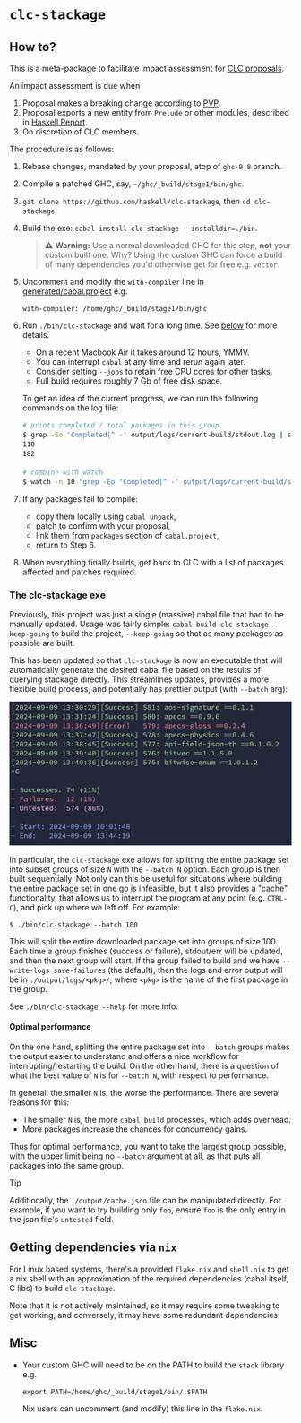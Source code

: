 # `clc-stackage`

## How to?

This is a meta-package to facilitate impact assessment for [CLC proposals](https://github.com/haskell/core-libraries-committee).

An impact assessment is due when

1. Proposal makes a breaking change according to [PVP](https://pvp.haskell.org/).
2. Proposal exports a new entity from `Prelude` or other modules, described in [Haskell Report](https://www.haskell.org/onlinereport/haskell2010/haskellpa2.html#x20-192000II).
3. On discretion of CLC members.

The procedure is as follows:

1. Rebase changes, mandated by your proposal, atop of `ghc-9.8` branch.

2. Compile a patched GHC, say, `~/ghc/_build/stage1/bin/ghc`.

3. `git clone https://github.com/haskell/clc-stackage`, then `cd clc-stackage`.

4. Build the exe: `cabal install clc-stackage --installdir=./bin`.

    > :warning: **Warning:** Use a normal downloaded GHC for this step, **not** your custom built one. Why? Using the custom GHC can force a build of many dependencies you'd otherwise get for free e.g. `vector`.

5. Uncomment and modify the `with-compiler` line in [generated/cabal.project](generated/cabal.project) e.g.

    ```
    with-compiler: /home/ghc/_build/stage1/bin/ghc
    ```

6. Run `./bin/clc-stackage` and wait for a long time. See [below](#the-clc-stackage-exe) for more details.

    * On a recent Macbook Air it takes around 12 hours, YMMV.
    * You can interrupt `cabal` at any time and rerun again later.
    * Consider setting `--jobs` to retain free CPU cores for other tasks.
    * Full build requires roughly 7 Gb of free disk space.

    To get an idea of the current progress, we can run the following commands
    on the log file:

    ```sh
    # prints completed / total packages in this group
    $ grep -Eo 'Completed|^ -' output/logs/current-build/stdout.log | sort -r | uniq -c | awk '{print $1}'
    110
    182

    # combine with watch
    $ watch -n 10 "grep -Eo 'Completed|^ -' output/logs/current-build/stdout.log | sort -r | uniq -c | awk '{print \$1}'"
    ```

7. If any packages fail to compile:

    * copy them locally using `cabal unpack`,
    * patch to confirm with your proposal,
    * link them from `packages` section of `cabal.project`,
    * return to Step 6.

8. When everything finally builds, get back to CLC with a list of packages affected and patches required.

### The clc-stackage exe

Previously, this project was just a single (massive) cabal file that had to be manually updated. Usage was fairly simple: `cabal build clc-stackage --keep-going` to build the project, `--keep-going` so that as many packages as possible are built.

This has been updated so that `clc-stackage` is now an executable that will automatically generate the desired cabal file based on the results of querying stackage directly. This streamlines updates, provides a more flexible build process, and potentially has prettier output (with `--batch` arg):

![demo](example_output.png)

In particular, the `clc-stackage` exe allows for splitting the entire package set into subset groups of size `N` with the `--batch N` option. Each group is then built sequentially. Not only can this be useful for situations where building the entire package set in one go is infeasible, but it also provides a "cache" functionality, that allows us to interrupt the program at any point (e.g. `CTRL-C`), and pick up where we left off. For example:

```
$ ./bin/clc-stackage --batch 100
```

This will split the entire downloaded package set into groups of size 100. Each time a group finishes (success or failure), stdout/err will be updated, and then the next group will start. If the group failed to build and we have `--write-logs save-failures` (the default), then the logs and error output will be in `./output/logs/<pkg>/`, where `<pkg>` is the name of the first package in the group.

See `./bin/clc-stackage --help` for more info.

#### Optimal performance

On the one hand, splitting the entire package set into `--batch` groups makes the output easier to understand and offers a nice workflow for interrupting/restarting the build. On the other hand, there is a question of what the best value of `N` is for `--batch N`, with respect to performance.

In general, the smaller `N` is, the worse the performance. There are several reasons for this:

- The smaller `N` is, the more `cabal build` processes, which adds overhead.
- More packages increase the chances for concurrency gains.

Thus for optimal performance, you want to take the largest group possible, with the upper limit being no `--batch` argument at all, as that puts all packages into the same group.

> [!TIP]
>
> Additionally, the `./output/cache.json` file can be manipulated directly. For example, if you want to try building only `foo`, ensure `foo` is the only entry in the json file's `untested` field.

## Getting dependencies via `nix`

For Linux based systems, there's a provided `flake.nix` and `shell.nix` to get a nix shell
with an approximation of the required dependencies (cabal itself, C libs) to build `clc-stackage`.

Note that it is not actively maintained, so it may require some tweaking to get working, and conversely, it may have some redundant dependencies.

## Misc

* Your custom GHC will need to be on the PATH to build the `stack` library e.g.

  ```
  export PATH=/home/ghc/_build/stage1/bin/:$PATH
  ```

  Nix users can uncomment (and modify) this line in the `flake.nix`.
